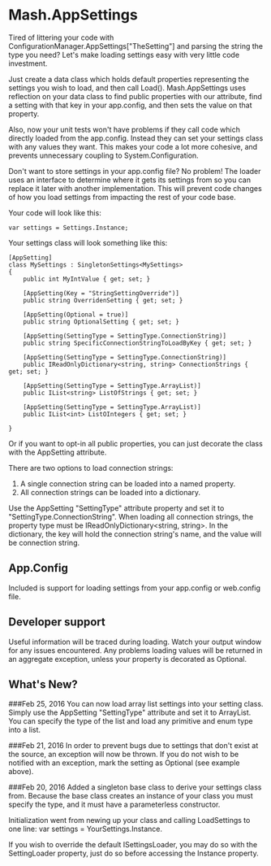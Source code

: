 # Mash.AppSettings

Tired of littering your code with ConfigurationManager.AppSettings["TheSetting"] and parsing the string the type you need?
Let's make loading settings easy with very little code investment.

Just create a data class which holds default properties representing the settings you wish to load, and then call Load().
Mash.AppSettings uses reflection on your data class to find public properties with our attribute, find a setting with that key in your app.config, and then sets the value on that property.

Also, now your unit tests won't have problems if they call code which directly loaded from the app.config.
Instead they can set your settings class with any values they want.
This makes your code a lot more cohesive, and prevents unnecessary coupling to System.Configuration.

Don't want to store settings in your app.config file? No problem!
The loader uses an interface to determine where it gets its settings from so you can replace it later with another implementation.
This will prevent code changes of how you load settings from impacting the rest of your code base.

Your code will look like this:

<pre><code>var settings = Settings.Instance;</code></pre>

Your settings class will look something like this:
<pre><code>[AppSetting]
class MySettings : SingletonSettings&lt;MySettings&gt;
{
    public int MyIntValue { get; set; }

    [AppSetting(Key = "StringSettingOverride")]
    public string OverridenSetting { get; set; }

    [AppSetting(Optional = true)]
    public string OptionalSetting { get; set; }

    [AppSetting(SettingType = SettingType.ConnectionString)]
    public string SpecificConnectionStringToLoadByKey { get; set; }

    [AppSetting(SettingType = SettingType.ConnectionString)]
    public IReadOnlyDictionary&lt;string, string&gt; ConnectionStrings { get; set; }

	[AppSetting(SettingType = SettingType.ArrayList)]
    public IList&ltstring&gt ListOfStrings { get; set; }

	[AppSetting(SettingType = SettingType.ArrayList)]
    public IList&ltint&gt ListOIntegers { get; set; }

}</code></pre>

Or if you want to opt-in all public properties, you can just decorate the class with the AppSetting attribute.

There are two options to load connection strings:
1. A single connection string can be loaded into a named property.
2. All connection strings can be loaded into a dictionary.

Use the AppSetting "SettingType" attribute property and set it to "SettingType.ConnectionString".
When loading all connection strings, the property type must be IReadOnlyDictionary&lt;string, string&gt;.
In the dictionary, the key will hold the connection string's name, and the value will be connection string.

## App.Config
Included is support for loading settings from your app.config or web.config file.

## Developer support
Useful information will be traced during loading. Watch your output window for any issues encountered.
Any problems loading values will be returned in an aggregate exception, unless your property is decorated as Optional.

## What's New?

###Feb 25, 2016
You can now load array list settings into your setting class. Simply use the AppSetting "SettingType" attribute and set it to ArrayList.
You can specify the type of the list and load any primitive and enum type into a list.

###Feb 21, 2016
In order to prevent bugs due to settings that don't exist at the source, an exception will now be thrown.
If you do not wish to be notified with an exception, mark the setting as Optional (see example above).

###Feb 20, 2016
Added a singleton base class to derive your settings class from.
Because the base class creates an instance of your class you must specify the type, and it must have a parameterless constructor.

Initialization went from newing up your class and calling LoadSettings to one line: var settings = YourSettings.Instance.

If you wish to override the default ISettingsLoader, you may do so with the SettingLoader property, just do so before accessing the Instance property.
